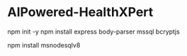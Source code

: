 # AIPowered-HealthXPert

npm init -y
npm install express body-parser mssql bcryptjs

npm install msnodesqlv8
